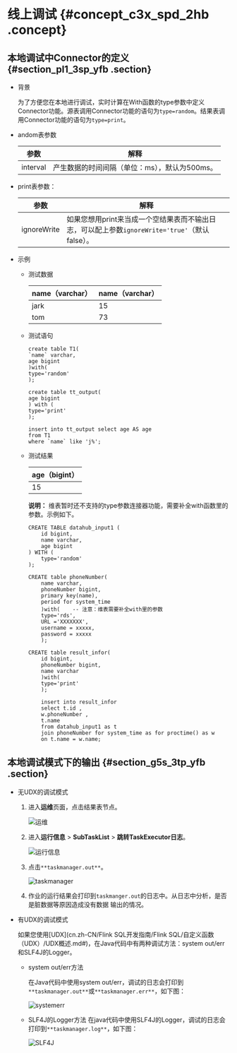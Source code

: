 # 线上调试 {#concept_c3x_spd_2hb .concept}

## 本地调试中Connector的定义 {#section_pl1_3sp_yfb .section}

-   背景

    为了方便您在本地进行调试，实时计算在With函数的type参数中定义Connector功能。源表调用Connector功能的语句为`type=random`。结果表调用Connector功能的语句为`type=print`。

-   andom表参数

    |参数|解释|
    |--|--|
    |interval|产生数据的时间间隔（单位：ms），默认为500ms。|

-   print表参数：

    |参数|解释|
    |--|--|
    |ignoreWrite|如果您想用print来当成一个空结果表而不输出日志，可以配上参数`ignoreWrite='true'`（默认false）。|

-   示例
    -   测试数据

        |name（varchar）|name（varchar）|
        |-------------|-------------|
        |jark|15|
        |tom|73|

    -   测试语句

        ```language-sql
        create table T1(
        `name` varchar,
        age bigint
        )with(
        type='random'
        );
        
        create table tt_output(
        age bigint
        ) with (
        type='print'
        );
        
        insert into tt_output select age AS age
        from T1
        where `name` like 'j%';
        
        ```

    -   测试结果

        |age（bigint）|
        |-----------|
        |15|

        **说明：** 维表暂时还不支持的type参数连接器功能，需要补全with函数里的参数。示例如下。

        ```
        CREATE TABLE datahub_input1 (
        	id bigint,
        	name varchar,
        	age bigint
        ) WITH (
        	type='random' 
        );
        
        CREATE table phoneNumber(
        	name varchar,
        	phoneNumber bigint,
        	primary key(name),
        	period for system_time
        	)with(    -- 注意：维表需要补全with里的参数
        	type='rds',
        	URL ='XXXXXXX',
        	username = xxxxx,
        	password = xxxxx
        	);
        
        CREATE table result_infor(
        	id bigint,
        	phoneNumber bigint,
        	name varchar
        	)with(
        	type='print'
        	);
        
        	insert into result_infor 
        	select t.id ,
        	w.phoneNumber ,
        	t.name 
        	from datahub_input1 as t 
        	join phoneNumber for system_time as for proctime() as w 
        	on t.name = w.name;
        
        ```


## 本地调试模式下的输出 {#section_g5s_3tp_yfb .section}

-   无UDX的调试模式
    1.  进入**运维**页面，点击结果表节点。

        ![运维](http://static-aliyun-doc.oss-cn-hangzhou.aliyuncs.com/assets/img/40862/155323942133366_zh-CN.png)

    2.  进入**运行信息** \> **SubTaskList** \> **跳转TaskExecutor日志**。

        ![运行信息](http://static-aliyun-doc.oss-cn-hangzhou.aliyuncs.com/assets/img/40862/155323942133367_zh-CN.png)

    3.  点击`**taskmanager.out**`。

        ![taskmanager](http://static-aliyun-doc.oss-cn-hangzhou.aliyuncs.com/assets/img/40862/155323942133368_zh-CN.png)

    4.  作业的运行结果会打印到`taskmanger.out`的日志中。从日志中分析，是否是脏数据等原因造成没有数据 输出的情况。
-   有UDX的调试模式

    如果您使用[UDX](cn.zh-CN/Flink SQL开发指南/Flink SQL/自定义函数（UDX）/UDX概述.md#)，在Java代码中有两种调试方法：system out/err和SLF4J的Logger。

    -   system out/err方法

        在Java代码中使用system out/err，调试的日志会打印到``**taskmanager.out**``或`**taskmanager.err**`，如下图：

        ![systemerr](http://static-aliyun-doc.oss-cn-hangzhou.aliyuncs.com/assets/img/40862/155323942133369_zh-CN.png)

    -   SLF4J的Logger方法 在java代码中使用SLF4J的Logger，调试的日志会打印到`**taskmanager.log**`，如下图：

        ![SLF4J](http://static-aliyun-doc.oss-cn-hangzhou.aliyuncs.com/assets/img/40862/155323942133370_zh-CN.png)



